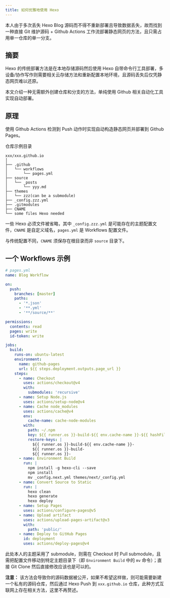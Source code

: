 ```yaml
---
title: 如何优雅地使用 Hexo
---
```


本人由于多次丢失 Hexo Blog 源码而不得不重新部署且导致数据丢失，故而找到一种直接 Git 维护源码 + Github Actions 工作流部署静态网页的方法，且只需占用单一仓库的单一分支。

<!-- more -->

## 摘要

Hexo 的传统部署方法是在本地存储源码然后使用 Hexo 自带命令行工具部署，多设备/协作写作则需要相关云存储方法和重新配置本地环境，且源码丢失后仅凭静态网页难以还原。

本文介绍一种无需额外创建仓库和分支的方法，单纯使用 Github 相关自动化工具实现自动部署。

## 原理

使用 Github Actions 检测到 Push 动作时实现自动构造静态网页并部署到 Github Pages。

仓库示例目录

```
xxx/xxx.github.io
│
├── .github
│	└── workflows
│		└── pages.yml
├── source
│	└── _posts
│		└── yyy.md
├── themes
│	└── zzz(can be a submodule)
├── _config.zzz.yml
├── .gitmodules
├── CNAME
└── some files Hexo needed
```

一些 Hexo 必须文件被省略，其中 `_config.zzz.yml` 是可能存在的主题配置文件，`CNAME` 是自定义域名，`pages.yml` 是 Workflows 配置文件。

与传统配置不同，`CNAME` 须保存在根目录而非 `source` 目录下。

## 一个 Workflows 示例

```yml
# pages.yml
name: Blog Workflow

on:
  push:
    branches: [master]
    paths:
      - '*.json'
      - '**.yml'
      - '**/source/**'

permissions:
  contents: read
  pages: write
  id-token: write

jobs:
  build:
    runs-on: ubuntu-latest
    environment:
      name: github-pages
      url: ${{ steps.deployment.outputs.page_url }}
    steps:
      - name: Checkout
        uses: actions/checkout@v4
        with:
          submodules: 'recursive'
      - name: Setup Node.js
        uses: actions/setup-node@v4
      - name: Cache node_modules 
        uses: actions/cache@v4
        env:
          cache-name: cache-node-modules
        with:
          path: ~/.npm
          key: ${{ runner.os }}-build-${{ env.cache-name }}-${{ hashFiles('**/package-lock.json') }}
          restore-keys: |
            ${{ runner.os }}-build-${{ env.cache-name }}-
            ${{ runner.os }}-build-
            ${{ runner.os }}-
      - name: Environment Build
        run: |
          npm install -g hexo-cli --save
          npm install
          mv _config.next.yml themes/next/_config.yml
      - name: Convert Source to Static
        run: |
          hexo clean
          hexo generate
          hexo deploy
      - name: Setup Pages
        uses: actions/configure-pages@v5
      - name: Upload artifact
        uses: actions/upload-pages-artifact@v3
        with:
          path: 'public/'
      - name: Deploy to GitHub Pages
        id: deployment
        uses: actions/deploy-pages@v4
```

此处本人的主题采用了 submodule，则需在 Checkout 时 Pull submodule，且需把配置文件移动到特定主题目录下（即 `Environment Build` 中的 `mv` 命令）；直接 Git Clone 然后直接修改应该也是可以的。

**注意：** 该方法会导致你的源码数据被公开，如果不希望这样做，则可能需要新建一个私有的源码仓库，然后通过 Hexo Push 到 `xxx.github.io` 仓库，此种方式互联网上存在相关方法，这里不再赘述。
